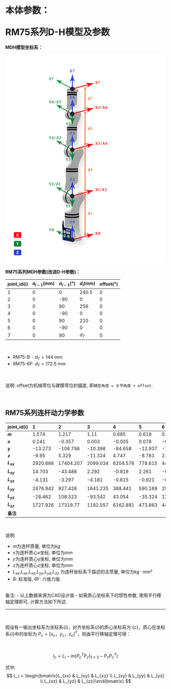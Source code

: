 # <p class="hidden">本体参数：</p>RM75系列D-H模型及参数

**MDH模型坐标系：**

<div align="center"> <img src="../robotParameter/doc/RM75.png" width = 500 /> </div>

**RM75系列MDH参数(改进D-H参数)：**

<div class="center">

|joint_id(i) |$a_{i-1}$(mm)|$\alpha_{i -1}$(°)|$d_i$(mm)|offset(°)|
|:--|:--|:--|:--|:--|
|   1   |   0   |   0    |  240.5 |  0  |
|   2   |   0   |   -90  |   0    |  0  |
|   3   |   0   |   90   |   256  |  0  |
|   4   |   0   |   -90  |   0    |  0  |
|   5   |   0   |   90   |   210  |  0  |
|   6   |   0   |   -90  |   0    |  0  |
|   7   |   0   |   90   | $d_7$  |  0  |

</div>

<br>

- RM75-B &nbsp;: $d_7=144$ mm
- RM75-6F: $d_7=172.5$ mm


<br>

说明: offset为机械零位与建模零位的偏差, 即`模型角度 = 关节角度 + offset`.

<br>

## RM75系列连杆动力学参数

|    joint_id(i)   |  1     |  2      |  3     |  4     |  5     |  6     |  7     |  -     |
|:--    |:--     |:--      |:--     |:--     |:--     |:--     |:--     |:--     |
| **$m$**       | 1.574  | 1.217   | 1.11   | 0.685  | 0.619  | 0.602  | 0.107  | 0.248  |
| **$x$**       | 0.241  | -0.357  | 0.003  | -0.005 | 0.078  | -0.014 | -0.506 | -0.426 |
| **$y$**       | -13.273 | -106.798 | -10.398 | -84.658 | -12.937 | -78.524 | 0.255  | 0.237  |
| **$z$**       | -9.95  | 5.329   | -11.324 | 4.747  | -8.781 | 2.819  | -10.801 | -27.223 |
| **$L_{xx}$**  | 2920.666 | 17404.207 | 2099.034 | 6204.576 | 778.615 | 4499.867 | 50.918 | 308.844 |
| **$L_{xy}$**  | 14.703 | -43.488 | 2.292  | -0.819 | 2.261  | -0.802 | -3.136 | -3.781 |
| **$L_{xz}$**  | -4.131 | -3.297  | -4.181 | -0.615 | -0.921 | -0.444 | -0.699 | -1.468 |
| **$L_{yy}$**  | 2476.942 | 927.428  | 1641.235 | 388.441 | 590.169 | 294.76 | 47.42  | 304.616 |
| **$L_{yz}$**  | -28.462 | 108.523 | -93.542 | 43.054 | -35.324 | 12.831 | 0.388  | 0.888  |
| **$L_{zz}$**  | 1727.926 | 17319.77 | 1182.557 | 6162.881 | 473.863 | 4478.261 | 60.35  | 122.62 |
| **备注**       |         |         |         |         |         |         | B      | 6F    |


<br>

说明:
- $m$为连杆质量, 单位为$kg$
- $x$为连杆质心x坐标, 单位为$mm$
- $y$为连杆质心y坐标, 单位为$mm$
- $z$为连杆质心z坐标, 单位为$mm$
- $L_{xx}$,$L_{xy}$,$L_{xz}$,$L_{yy}$,$L_{yz}$,$L_{zz}$ 为连杆坐标系下描述的主惯量, 单位为$kg·mm²$
- B: 标准版, 6F: 六维力版

<br>
备注: 
- 以上数据来源为CAD设计值
- 如需质心坐标系下的惯性参数, 使用平行移轴定理即可, 计算方法如下所述.

<br>

---

<br>


假设有一输出坐标系为坐标系$\{i\}$，对齐坐标系$\{i\}$的质心坐标系为 $\{c\}$，质心在坐标系$\{i\}$中的坐标为 $P_c = [x_c  ，y_c， z_c]^T$，则由平行移轴定理可得：

<br>

$$I_c = L_i - m (P_{c}^{T}P_cI_{3×3} - P_cP_{c}^{T})$$


式中:
$$
L_i = \begin{bmatrix}L_{xx} & L_{xy} & L_{xz} \\ L_{xy} & L_{yy} & L_{yz} \\ L_{xz} & L_{yz} & L_{zz}\end{bmatrix}
$$
